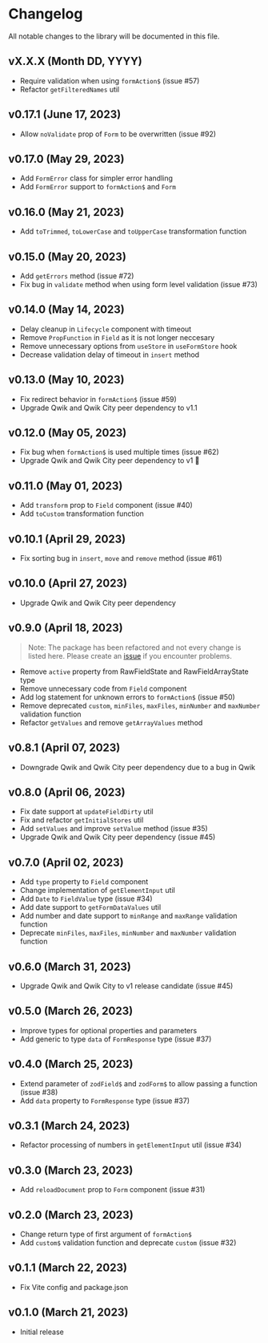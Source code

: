 # Changelog

All notable changes to the library will be documented in this file.

## vX.X.X (Month DD, YYYY)

- Require validation when using `formAction$` (issue #57)
- Refactor `getFilteredNames` util

## v0.17.1 (June 17, 2023)

- Allow `noValidate` prop of `Form` to be overwritten (issue #92)

## v0.17.0 (May 29, 2023)

- Add `FormError` class for simpler error handling
- Add `FormError` support to `formAction$` and `Form`

## v0.16.0 (May 21, 2023)

- Add `toTrimmed`, `toLowerCase` and `toUpperCase` transformation function

## v0.15.0 (May 20, 2023)

- Add `getErrors` method (issue #72)
- Fix bug in `validate` method when using form level validation (issue #73)

## v0.14.0 (May 14, 2023)

- Delay cleanup in `Lifecycle` component with timeout
- Remove `PropFunction` in `Field` as it is not longer neccesary
- Remove unnecessary options from `useStore` in `useFormStore` hook
- Decrease validation delay of timeout in `insert` method

## v0.13.0 (May 10, 2023)

- Fix redirect behavior in `formAction$` (issue #59)
- Upgrade Qwik and Qwik City peer dependency to v1.1

## v0.12.0 (May 05, 2023)

- Fix bug when `formAction$` is used multiple times (issue #62)
- Upgrade Qwik and Qwik City peer dependency to v1 🎉

## v0.11.0 (May 01, 2023)

- Add `transform` prop to `Field` component (issue #40)
- Add `toCustom` transformation function

## v0.10.1 (April 29, 2023)

- Fix sorting bug in `insert`, `move` and `remove` method (issue #61)

## v0.10.0 (April 27, 2023)

- Upgrade Qwik and Qwik City peer dependency

## v0.9.0 (April 18, 2023)

> Note: The package has been refactored and not every change is listed here. Please create an [issue](https://github.com/fabian-hiller/modular-forms/issues/new) if you encounter problems.

- Remove `active` property from RawFieldState and RawFieldArrayState type
- Remove unnecessary code from `Field` component
- Add log statement for unknown errors to `formAction$` (issue #50)
- Remove deprecated `custom`, `minFiles`, `maxFiles`, `minNumber` and `maxNumber` validation function
- Refactor `getValues` and remove `getArrayValues` method

## v0.8.1 (April 07, 2023)

- Downgrade Qwik and Qwik City peer dependency due to a bug in Qwik

## v0.8.0 (April 06, 2023)

- Fix date support at `updateFieldDirty` util
- Fix and refactor `getInitialStores` util
- Add `setValues` and improve `setValue` method (issue #35)
- Upgrade Qwik and Qwik City peer dependency (issue #45)

## v0.7.0 (April 02, 2023)

- Add `type` property to `Field` component
- Change implementation of `getElementInput` util
- Add `Date` to `FieldValue` type (issue #34)
- Add date support to `getFormDataValues` util
- Add number and date support to `minRange` and `maxRange` validation function
- Deprecate `minFiles`, `maxFiles`, `minNumber` and `maxNumber` validation function

## v0.6.0 (March 31, 2023)

- Upgrade Qwik and Qwik City to v1 release candidate (issue #45)

## v0.5.0 (March 26, 2023)

- Improve types for optional properties and parameters
- Add generic to type `data` of `FormResponse` type (issue #37)

## v0.4.0 (March 25, 2023)

- Extend parameter of `zodField$` and `zodForm$` to allow passing a function (issue #38)
- Add `data` property to `FormResponse` type (issue #37)

## v0.3.1 (March 24, 2023)

- Refactor processing of numbers in `getElementInput` util (issue #34)

## v0.3.0 (March 23, 2023)

- Add `reloadDocument` prop to `Form` component (issue #31)

## v0.2.0 (March 23, 2023)

- Change return type of first argument of `formAction$`
- Add `custom$` validation function and deprecate `custom` (issue #32)

## v0.1.1 (March 22, 2023)

- Fix Vite config and package.json

## v0.1.0 (March 21, 2023)

- Initial release
